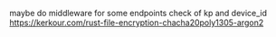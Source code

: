 maybe do middleware for some endpoints check of kp and device_id
https://kerkour.com/rust-file-encryption-chacha20poly1305-argon2
